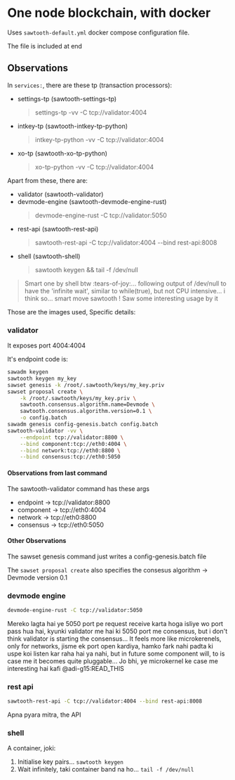 # One node blockchain, with docker

Uses `sawtooth-default.yml` docker compose configuration file.

The file is included at end

## Observations

In `services:`, there are these tp (transaction processors):
* settings-tp (sawtooth-settings-tp)
  > settings-tp -vv -C tcp://validator:4004
* intkey-tp (sawtooth-intkey-tp-python)
  > intkey-tp-python -vv -C tcp://validator:4004
* xo-tp (sawtooth-xo-tp-python)
  > xo-tp-python -vv -C tcp://validator:4004

Apart from these, there are:
* validator (sawtooth-validator)
* devmode-engine (sawtooth-devmode-engine-rust)
  > devmode-engine-rust -C tcp://validator:5050
* rest-api (sawtooth-rest-api)
  > sawtooth-rest-api -C tcp://validator:4004 --bind rest-api:8008
* shell (sawtooth-shell)
  > sawtooth keygen && tail -f /dev/null

> Smart one by shell btw :tears-of-joy:... following output of /dev/null to have the 'infinite wait', similar to while(true), but not CPU intensive... i think so... smart move sawtooth ! Saw some interesting usage by it

Those are the images used,
Specific details:

### validator

It exposes port 4004:4004

It's endpoint code is:

```sh
sawadm keygen
sawtooth keygen my_key
sawset genesis -k /root/.sawtooth/keys/my_key.priv
sawset proposal create \
    -k /root/.sawtooth/keys/my_key.priv \
    sawtooth.consensus.algorithm.name=Devmode \
    sawtooth.consensus.algorithm.version=0.1 \
    -o config.batch
sawadm genesis config-genesis.batch config.batch
sawtooth-validator -vv \
    --endpoint tcp://validator:8800 \
    --bind component:tcp://eth0:4004 \
    --bind network:tcp://eth0:8800 \
    --bind consensus:tcp://eth0:5050
```

#### Observations from last command

The sawtooth-validator command has these args
* endpoint -> tcp://validator:8800
* component -> tcp://eth0:4004
* network -> tcp://eth0:8800
* consensus -> tcp://eth0:5050

#### Other Observations
The sawset genesis command just writes a config-genesis.batch file

The `sawset proposal create` also specifies the consesus algorithm -> Devmode version 0.1


### devmode engine

```sh
devmode-engine-rust -C tcp://validator:5050
```

Mereko lagta hai ye 5050 port pe request receive karta hoga isliye wo port pass hua hai, kyunki validator me hai ki 5050 port me consensus, but i don't think validator is starting the consensus... It feels more like microkerenels, only for networks, jisme ek port open kardiya, hamko fark nahi padta ki uspe koi listen kar raha hai ya nahi, but in future some component will, to is case me it becomes quite pluggable... Jo bhi, ye microkernel ke case me interesting hai kafi @adi-g15:READ_THIS

### rest api

```sh
sawtooth-rest-api -C tcp://validator:4004 --bind rest-api:8008
```

Apna pyara mitra, the API

### shell

A container, joki:
1. Initialise key pairs... `sawtooth keygen`
2. Wait infinitely, taki container band na ho... `tail -f /dev/null`

